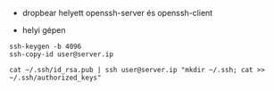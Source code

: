 - dropbear helyett openssh-server és openssh-client

- helyi gépen
```
ssh-keygen -b 4096
ssh-copy-id user@server.ip

cat ~/.ssh/id_rsa.pub | ssh user@server.ip "mkdir ~/.ssh; cat >> ~/.ssh/authorized_keys"
```
